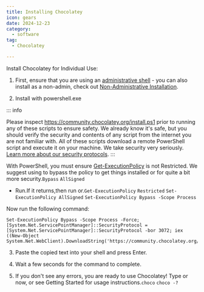 ```yaml
---
title: Installing Chocolatey
icon: gears
date: 2024-12-23
category:
  - software
tag:
  - Chocolatey

---
```


Install Chocolatey for Individual Use:

1. First, ensure that you are using an [administrative shell](https://www.howtogeek.com/194041/how-to-open-the-command-prompt-as-administrator-in-windows-10/) - you can also install as a non-admin, check out [Non-Administrative Installation](https://docs.chocolatey.org/en-us/choco/setup#non-administrative-install).

2. Install with powershell.exe

::: info

Please inspect https://community.chocolatey.org/install.ps1 prior to running any of these scripts to ensure safety. We already know it's safe, but you should verify the security and contents of any script from the internet you are not familiar with. All of these scripts download a remote PowerShell script and execute it on your machine. We take security very seriously. [Learn more about our security protocols](https://docs.chocolatey.org/en-us/information/security).
:::

With PowerShell, you must ensure [Get-ExecutionPolicy](https://go.microsoft.com/fwlink/?LinkID=135170) is not Restricted. We suggest using to bypass the policy to get things installed or for quite a bit more security.`Bypass` `AllSigned`

- Run.If it returns,then run or.`Get-ExecutionPolicy` `Restricted` `Set-ExecutionPolicy AllSigned` `Set-ExecutionPolicy Bypass -Scope Process`

Now run the following command:

```shell
Set-ExecutionPolicy Bypass -Scope Process -Force; [System.Net.ServicePointManager]::SecurityProtocol = [System.Net.ServicePointManager]::SecurityProtocol -bor 3072; iex ((New-Object System.Net.WebClient).DownloadString('https://community.chocolatey.org/install.ps1'))
```

3. Paste the copied text into your shell and press Enter.

4. Wait a few seconds for the command to complete.

5. If you don't see any errors, you are ready to use Chocolatey! Type or now, or see Getting Started for usage instructions.`choco` `choco -?`

